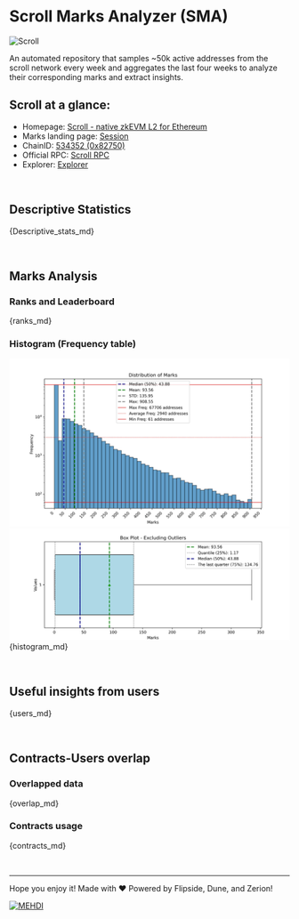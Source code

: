# Scroll Marks Analyzer (SMA)

![Scroll]({scroll_logo_url})

An automated repository that samples ~50k active addresses from the scroll network every week and aggregates the last four weeks to analyze their corresponding marks and extract insights.

## Scroll at a glance:

* Homepage: [Scroll - native zkEVM L2 for Ethereum](https://scroll.io/)
* Marks landing page: [Session](https://scroll.io/sessions)
* ChainID: [534352 (0x82750)](https://chainlist.org/?search=scroll)
* Official RPC: [Scroll RPC]({official_rpc})
* Explorer: [Explorer]({official_explorer})

<br>

## Descriptive Statistics
{Descriptive_stats_md}

<br>

## Marks Analysis
### Ranks and Leaderboard
{ranks_md}

### Histogram (Frequency table)
![histogram](./assets/Histogram.jpeg)
![histogram](./assets/Box.jpeg)
{histogram_md}

<br>

## Useful insights from users
{users_md}

<br>

## Contracts-Users overlap

### Overlapped data
{overlap_md}
### Contracts usage
{contracts_md}

<br>

---
Hope you enjoy it!
Made with ❤️ Powered by Flipside, Dune, and Zerion!

[![MEHDI](https://img.shields.io/badge/M%CE%9EHDI-from%20Zerion-darkblue)](https://flipsidecrypto.xyz/efer/)